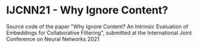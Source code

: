 # IJCNN21 - Why Ignore Content?
Source code of the paper "Why Ignore Content? An Intrinsic Evaluation of Embeddings for Collaborative Filtering", submitted at the International Joint Conference on Neural Networks 2021
